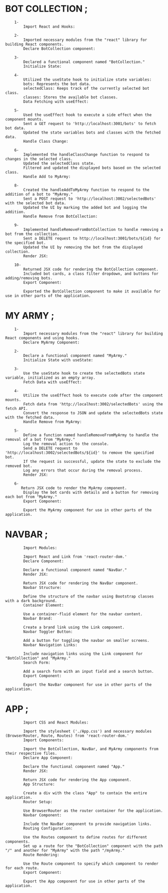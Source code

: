 # BOT COLLECTION ;
            
        1-
            Import React and Hooks:

        2-
            Imported necessary modules from the "react" library for building React components.
            Declare BotCollection component:

        3-
            Declared a functional component named "BotCollection."
            Initialize State:

        4-
            Utilized the useState hook to initialize state variables:
            bots: Represents the bot data.
            selectedClass: Keeps track of the currently selected bot class.
            classes: Stores the available bot classes.
            Data Fetching with useEffect:

        5-
            Used the useEffect hook to execute a side effect when the component mounts.
            Sent a GET request to 'http://localhost:3001/bots' to fetch bot data.
            Updated the state variables bots and classes with the fetched data.
            Handle Class Change:

        6-
            Implemented the handleClassChange function to respond to changes in the selected class.
            Updated the selectedClass state.
            Filtered and updated the displayed bots based on the selected class.
            Handle Add to MyArmy:

        8-
            Created the handleAddToMyArmy function to respond to the addition of a bot to "MyArmy."
            Sent a POST request to 'http://localhost:3002/selectedBots' with the selected bot data.
            Updated the UI by marking the added bot and logging the addition.
            Handle Remove from BotCollection:

        9-
            Implemented handleRemoveFromBotCollection to handle removing a bot from the collection.
            Sent a DELETE request to http://localhost:3001/bots/${id} for the specified bot.
            Updated the UI by removing the bot from the displayed collection.
            Render JSX:

        10-
            Returned JSX code for rendering the BotCollection component.
            Included bot cards, a class filter dropdown, and buttons for adding/removing bots.
            Export Component:

            Exported the BotCollection component to make it available for use in other parts of the application.



# MY ARMY ;
        
        1-
            Import necessary modules from the "react" library for building React components and using hooks.
            Declare MyArmy Component:

        2-
            Declare a functional component named "MyArmy."
            Initialize State with useState:

        3-
            Use the useState hook to create the selectedBots state variable, initialized as an empty array.
            Fetch Data with useEffect:

        4-
            Utilize the useEffect hook to execute code after the component mounts.
            Fetch data from 'http://localhost:3002/selectedBots' using the fetch API.
            Convert the response to JSON and update the selectedBots state with the fetched data.
            Handle Remove from MyArmy:

        5-
            Define a function named handleRemoveFromMyArmy to handle the removal of a bot from "MyArmy."
            Log the removal action to the console.
            Send a DELETE request to 'http://localhost:3002/selectedBots/${id}' to remove the specified bot.
            If the request is successful, update the state to exclude the removed bot.
            Log any errors that occur during the removal process.
            Render JSX:

        6-
           Return JSX code to render the MyArmy component.
            Display the bot cards with details and a button for removing each bot from "MyArmy."
            Export Component:

            Export the MyArmy component for use in other parts of the application.


# NAVBAR ;

            Import Modules:

            Import React and Link from 'react-router-dom.'
            Declare Component:

            Declare a functional component named "NavBar."
            Render JSX:

            Return JSX code for rendering the NavBar component.
            Navbar Structure:

            Define the structure of the navbar using Bootstrap classes with a dark background.
            Container Element:

            Use a container-fluid element for the navbar content.
            Navbar Brand:

            Create a brand link using the Link component.
            Navbar Toggler Button:

            Add a button for toggling the navbar on smaller screens.
            Navbar Navigation Links:

            Include navigation links using the Link component for "BotCollection" and "MyArmy."
            Search Form:

            Add a search form with an input field and a search button.
            Export Component:

            Export the NavBar component for use in other parts of the application.




# APP ;

            Import CSS and React Modules:

            Import the stylesheet ('./App.css') and necessary modules (BrowserRouter, Route, Routes) from 'react-router-dom.'
            Import Components:

            Import the BotCollection, NavBar, and MyArmy components from their respective files.
            Declare App Component:

            Declare the functional component named "App."
            Render JSX:

            Return JSX code for rendering the App component.
            App Structure:

            Create a div with the class "App" to contain the entire application.
            Router Setup:

            Use BrowserRouter as the router container for the application.
            Navbar Component:

            Include the NavBar component to provide navigation links.
            Routing Configuration:

            Use the Routes component to define routes for different components.
            Set up a route for the "BotCollection" component with the path "/" and another for "MyArmy" with the path "/myArmy."
            Route Rendering:

            Use the Route component to specify which component to render for each route.
            Export Component:

            Export the App component for use in other parts of the application.





    


